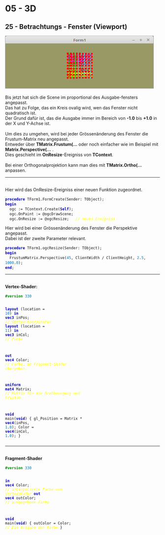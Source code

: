 <!DOCTYPE html>
<html>
    <b><h1>05 - 3D</h1></b>
    <b><h2>25 - Betrachtungs - Fenster (Viewport)</h2></b>
<img src="image.png" alt="Selfhtml"><br><br>
Bis jetzt hat sich die Scene im proportional des Ausgabe-fensters angepasst.<br>
Das hat zu Folge, das ein Kreis ovalig wird, wen das Fenster nicht quadratisch ist.<br>
Der Grund dafür ist, das die Ausgabe immer im Bereich von <b>-1.0</b> bis <b>+1.0</b> in der X und Y-Achse ist.<br>
<br>
Um dies zu umgehen, wird bei jeder Grössenänderung des Fenster die Frustum-Matrix neu angepasst.<br>
Entweder über <b>TMatrix.Frustum(...</b> oder noch einfacher wie im Beispiel mit <b>Matrix.Perspective(...</b> .<br>
Dies geschieht im <b>OnResize</b>-Ereigniss von <b>TContext</b>.<br>
<br>
Bei einer Orthogonalprojektion kann man dies mit <b>TMatrix.Ortho(...</b> anpassen.<br>
<hr><br>
Hier wird das OnResize-Ereigniss einer neuen Funktion zugeordnet.<br>
<pre><code><b><font color="0000BB">procedure</font></b> TForm1.FormCreate(Sender: TObject);
<b><font color="0000BB">begin</font></b>
  ogc := TContext.Create(<b><font color="0000BB">Self</font></b>);
  ogc.OnPaint := @ogcDrawScene;
  ogc.OnResize := @ogcResize;   <i><font color="#FFFF00">// neues Ereigniss</font></i></pre></code>
Hier wird bei einer Grössenänderung des Fenster die Perspektive angepasst.<br>
Dabei ist der zweite Parameter relevant.<br>
<pre><code><b><font color="0000BB">procedure</font></b> TForm1.ogcResize(Sender: TObject);
<b><font color="0000BB">begin</font></b>
  FrustumMatrix.Perspective(<font color="#0077BB">45</font>, ClientWidth / ClientHeight, <font color="#0077BB">2</font>.<font color="#0077BB">5</font>, <font color="#0077BB">1000</font>.<font color="#0077BB">0</font>);
<b><font color="0000BB">end</font></b>;</pre></code>
<hr><br>
<b>Vertex-Shader:</b><br>
<pre><code><b><font color="#008800">#version</font></b> <font color="#0077BB">330</font>

<b><font color="0000BB">layout</font></b> (location = <font color="#0077BB">10</font>) <b><font color="0000BB">in</font></b> <b><font color="0000BB">vec3</font></b> inPos; <i><font color="#FFFF00">// Vertex-Koordinaten</font></i>
<b><font color="0000BB">layout</font></b> (location = <font color="#0077BB">11</font>) <b><font color="0000BB">in</font></b> <b><font color="0000BB">vec3</font></b> inCol; <i><font color="#FFFF00">// Farbe</font></i>

<b><font color="0000BB">out</font></b> <b><font color="0000BB">vec4</font></b> Color;                       <i><font color="#FFFF00">// Farbe, an Fragment-Shader übergeben.</font></i>

<b><font color="0000BB">uniform</font></b> <b><font color="0000BB">mat4</font></b> Matrix;                  <i><font color="#FFFF00">// Matrix für die Drehbewegung und Frustum.</font></i>

<b><font color="0000BB">void</font></b> main(<b><font color="0000BB">void</font></b>)
{
  gl_Position = Matrix * <b><font color="0000BB">vec4</font></b>(inPos, <font color="#0077BB">1</font>.<font color="#0077BB">0</font>);
  Color = <b><font color="0000BB">vec4</font></b>(inCol, <font color="#0077BB">1</font>.<font color="#0077BB">0</font>);
}
</pre></code>
<hr><br>
<b>Fragment-Shader</b><br>
<pre><code><b><font color="#008800">#version</font></b> <font color="#0077BB">330</font>

<b><font color="0000BB">in</font></b> <b><font color="0000BB">vec4</font></b> Color;      <i><font color="#FFFF00">// interpolierte Farbe vom Vertexshader</font></i>
<b><font color="0000BB">out</font></b> <b><font color="0000BB">vec4</font></b> outColor;  <i><font color="#FFFF00">// ausgegebene Farbe</font></i>

<b><font color="0000BB">void</font></b> main(<b><font color="0000BB">void</font></b>)
{
  outColor = Color; <i><font color="#FFFF00">// Die Ausgabe der Farbe</font></i>
}
</pre></code>

</html>
